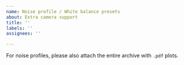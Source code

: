 ```yaml
---
name: Noise profile / White balance presets
about: Extra camera support
title: ''
labels: ''
assignees: ''

---
```


For noise profiles, please also attach the entire archive with `.pdf` plots.
